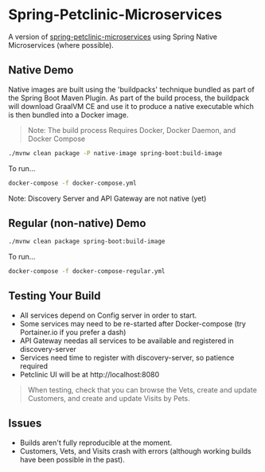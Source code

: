 # Spring-Petclinic-Microservices

A version of [spring-petclinic-microservices](https://github.com/spring-petclinic/spring-petclinic-microservices) using Spring Native Microservices (where possible).

## Native Demo

Native images are built using the 'buildpacks' technique bundled as part of the Spring Boot Maven Plugin. As part of the build process, the buildpack will download GraalVM CE and use it to produce a native executable which is then bundled into a Docker image. 

> Note: The build process Requires Docker, Docker Daemon, and Docker Compose

```bash
./mvnw clean package -P native-image spring-boot:build-image
```

To run...

```bash
docker-compose -f docker-compose.yml
```

Note: Discovery Server and API Gateway are not native (yet)

## Regular (non-native) Demo

```bash
./mvnw clean package spring-boot:build-image
```

To run...

```bash
docker-compose -f docker-compose-regular.yml
```

## Testing Your Build

* All services depend on Config server in order to start. 
* Some services may need to be re-started after Docker-compose (try Portainer.io if you prefer a dash)
* API Gateway needas all services to be available and registered in discovery-server
* Services need time to register with discovery-server, so patience required
* Petclinic UI will be at http://localhost:8080

> When testing, check that you can browse the Vets, create and update Customers, and create and update Visits by Pets.

## Issues

* Builds aren't fully reproducible at the moment.
* Customers, Vets, and Visits crash with errors (although working builds have been possible in the past).


